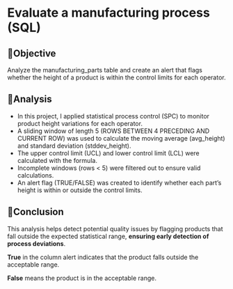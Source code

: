 # Evaluate a manufacturing process (SQL)

## 🎯Objective
Analyze the manufacturing_parts table and create an alert that flags whether the height of a product is within the control limits for each operator.

## 🧩Analysis
- In this project, I applied statistical process control (SPC) to monitor product height variations for each operator.
- A sliding window of length 5 (ROWS BETWEEN 4 PRECEDING AND CURRENT ROW) was used to calculate the moving average (avg_height) and standard deviation (stddev_height).
- The upper control limit (UCL) and lower control limit (LCL) were calculated with the formula.
- Incomplete windows (rows < 5) were filtered out to ensure valid calculations.
- An alert flag (TRUE/FALSE) was created to identify whether each part’s height is within or outside the control limits.

## 🧭Conclusion
This analysis helps detect potential quality issues by flagging products that fall outside the expected statistical range, **ensuring early detection of process deviations**.

**True** in the column alert indicates that the product falls outside the acceptable range.

**False** means the product is in the acceptable range.
